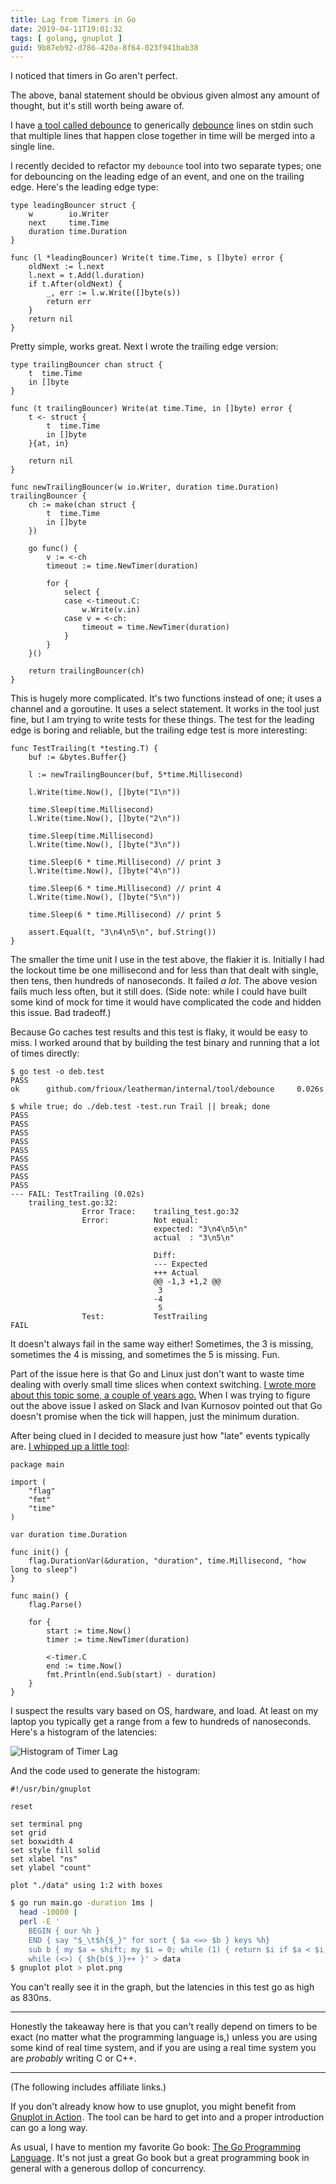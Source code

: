 ```yaml
---
title: Lag from Timers in Go
date: 2019-04-11T19:01:32
tags: [ golang, gnuplot ]
guid: 9b87eb92-d786-420a-8f64-023f941bab38
---
```

I noticed that timers in Go aren't perfect.

<!--more-->

The above, banal statement should be obvious given almost any amount of thought,
but it's still worth being aware of.

I have [a tool called debounce](https://github.com/frioux/leatherman#debounce)
to generically [debounce](https://en.wikipedia.org/wiki/Switch#Contact_bounce)
lines on stdin such that multiple lines that happen close together in time will
be merged into a single line.

I recently decided to refactor my `debounce` tool into two separate types; one
for debouncing on the leading edge of an event, and one on the trailing edge.
Here's the leading edge type:

```golang
type leadingBouncer struct {
	w        io.Writer
	next     time.Time
	duration time.Duration
}

func (l *leadingBouncer) Write(t time.Time, s []byte) error {
	oldNext := l.next
	l.next = t.Add(l.duration)
	if t.After(oldNext) {
		_, err := l.w.Write([]byte(s))
		return err
	}
	return nil
}
```

Pretty simple, works great.  Next I wrote the trailing edge version:

```golang
type trailingBouncer chan struct {
	t  time.Time
	in []byte
}

func (t trailingBouncer) Write(at time.Time, in []byte) error {
	t <- struct {
		t  time.Time
		in []byte
	}{at, in}

	return nil
}

func newTrailingBouncer(w io.Writer, duration time.Duration) trailingBouncer {
	ch := make(chan struct {
		t  time.Time
		in []byte
	})

	go func() {
		v := <-ch
		timeout := time.NewTimer(duration)

		for {
			select {
			case <-timeout.C:
				w.Write(v.in)
			case v = <-ch:
				timeout = time.NewTimer(duration)
			}
		}
	}()

	return trailingBouncer(ch)
}
```

This is hugely more complicated.  It's two functions instead of one; it uses a
channel and a goroutine.  It uses a select statement.  It works in the tool just
fine, but I am trying to write tests for these things.  The test for the leading
edge is boring and reliable, but the trailing edge test is more interesting:

```golang
func TestTrailing(t *testing.T) {
	buf := &bytes.Buffer{}

	l := newTrailingBouncer(buf, 5*time.Millisecond)

	l.Write(time.Now(), []byte("1\n"))

	time.Sleep(time.Millisecond)
	l.Write(time.Now(), []byte("2\n"))

	time.Sleep(time.Millisecond)
	l.Write(time.Now(), []byte("3\n"))

	time.Sleep(6 * time.Millisecond) // print 3
	l.Write(time.Now(), []byte("4\n"))

	time.Sleep(6 * time.Millisecond) // print 4
	l.Write(time.Now(), []byte("5\n"))

	time.Sleep(6 * time.Millisecond) // print 5

	assert.Equal(t, "3\n4\n5\n", buf.String())
}
```

The smaller the time unit I use in the test above, the flakier it is.  Initially
I had the lockout time be one millisecond and for less than that dealt with
single, then tens, then hundreds of nanoseconds.  It failed *a lot*.  The above
vesion fails much less often, but it still does.  (Side note: while I could have
built some kind of mock for time it would have complicated the code and hidden
this issue.  Bad tradeoff.)

Because Go caches test results and this test is flaky, it would be easy to miss.
I worked around that by building the test binary and running that a lot of times
directly:

```
$ go test -o deb.test           
PASS
ok      github.com/frioux/leatherman/internal/tool/debounce     0.026s

$ while true; do ./deb.test -test.run Trail || break; done
PASS
PASS
PASS
PASS
PASS
PASS
PASS
PASS
PASS
--- FAIL: TestTrailing (0.02s)
    trailing_test.go:32: 
                Error Trace:    trailing_test.go:32
                Error:          Not equal: 
                                expected: "3\n4\n5\n"
                                actual  : "3\n5\n"
                            
                                Diff:
                                --- Expected
                                +++ Actual
                                @@ -1,3 +1,2 @@
                                 3
                                -4
                                 5
                Test:           TestTrailing
FAIL
```

It doesn't always fail in the same way either!  Sometimes, the 3 is missing,
sometimes the 4 is missing, and sometimes the 5 is missing.  Fun.

Part of the issue here is that Go and Linux just don't want to waste time
dealing with overly small time slices when context switching.  [I wrote more
about this topic some, a couple of years ago.](/posts/linux-clocks/)  When I was
trying to figure out the above issue I asked on Slack and Ivan Kurnosov pointed
out that Go doesn't promise when the tick will happen, just the minimum
duration.

After being clued in I decided to measure just how "late" events typically are.
[I whipped up a little
tool](https://github.com/frioux/go-scraps/blob/master/cmd/timer-latency/main.go):

```golang
package main

import (
	"flag"
	"fmt"
	"time"
)

var duration time.Duration

func init() {
	flag.DurationVar(&duration, "duration", time.Millisecond, "how long to sleep")
}

func main() {
	flag.Parse()

	for {
		start := time.Now()
		timer := time.NewTimer(duration)

		<-timer.C
		end := time.Now()
		fmt.Println(end.Sub(start) - duration)
	}
}
```

I suspect the results vary based on OS, hardware, and load.  At least on my
laptop you typically get a range from a few to hundreds of nanoseconds.  Here's
a histogram of the latencies:

![Histogram of Timer Lag](/static/img/go-timer-latency-plot.png "Histogram of Timer Lag")

And the code used to generate the histogram:

```gnuplot
#!/usr/bin/gnuplot

reset

set terminal png
set grid
set boxwidth 4
set style fill solid
set xlabel "ns"
set ylabel "count"

plot "./data" using 1:2 with boxes
```

```bash
$ go run main.go -duration 1ms |
  head -10000 |
  perl -E '
    BEGIN { our %h }
    END { say "$_\t$h{$_}" for sort { $a <=> $b } keys %h}
    sub b { my $a = shift; my $i = 0; while (1) { return $i if $a < $i; $i += 10 }  }
    while (<>) { $h{b($_)}++ }' > data
$ gnuplot plot > plot.png
```

You can't really see it in the graph, but the latencies in this test go as high
as 830ns.

---

Honestly the takeaway here is that you can't really depend on timers to be exact
(no matter what the programming language is,) unless you are using some kind of
real time system, and if you are using a real time system you are *probably*
writing C or C++.

---

(The following includes affiliate links.)

If you don't already know how to use gnuplot, you might benefit from
<a target="_blank" href="https://www.amazon.com/gp/product/1633430189/ref=as_li_tl?ie=UTF8&camp=1789&creative=9325&creativeASIN=1633430189&linkCode=as2&tag=afoolishmanif-20&linkId=b130595553eee19794fcc127da039126">Gnuplot in Action</a><img src="//ir-na.amazon-adsystem.com/e/ir?t=afoolishmanif-20&l=am2&o=1&a=1633430189" width="1" height="1" border="0" alt="" style="border:none !important; margin:0px !important;" />.
The tool can be hard to get into and a proper introduction can go a long way.

As usual, I have to mention my favorite Go book: 
<a target="_blank" href="https://www.amazon.com/gp/product/0134190440/ref=as_li_tl?ie=UTF8&camp=1789&creative=9325&creativeASIN=0134190440&linkCode=as2&tag=afoolishmanif-20&linkId=44bc682044ff1b8a290c3c35c788e3e5">The Go Programming Language</a><img src="//ir-na.amazon-adsystem.com/e/ir?t=afoolishmanif-20&l=am2&o=1&a=0134190440" width="1" height="1" border="0" alt="" style="border:none !important; margin:0px !important;" />.
It's not just a great Go book but a great programming book in general with a
generous dollop of concurrency.
